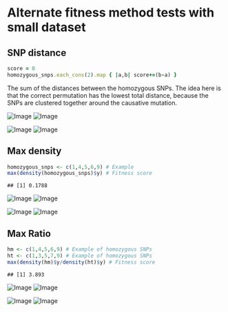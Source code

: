 Alternate fitness method tests with small dataset
========================================================

SNP distance
----

```ruby
score = 0
homozygous_snps.each_cons(2).map { |a,b| score+=(b-a) }
```

The sum of the distances between the homozygous SNPs. The idea here is that the correct permutation has the lowest total distance, because the SNPs are clustered together around the causative mutation.

![Image](https://github.com/edwardchalstrey1/fragmented_genome_with_snps/blob/max_density/arabidopsis_datasets/small_dataset2b/p_run1/images_hm.gif?raw=true)
![Image](https://github.com/edwardchalstrey1/fragmented_genome_with_snps/blob/max_density/arabidopsis_datasets/small_dataset2b/p_run1/Gencorrect_lists/best_permutation_distribution_hm_0.1Kdiv.png?raw=true)

![Image](https://github.com/edwardchalstrey1/fragmented_genome_with_snps/blob/max_density/arabidopsis_datasets/small_dataset2b/p_run1/images_hyp.gif?raw=true)
![Image](https://github.com/edwardchalstrey1/fragmented_genome_with_snps/blob/max_density/arabidopsis_datasets/small_dataset2b/p_run1/Gencorrect_lists/best_permutation_distribution_hyp_0.1Kdiv.png?raw=true)

Max density
----


```r
homozygous_snps <- c(1,4,5,6,9) # Example
max(density(homozygous_snps)$y) # Fitness score
```

```
## [1] 0.1788
```

![Image](https://github.com/edwardchalstrey1/fragmented_genome_with_snps/blob/max_density/arabidopsis_datasets/small_dataset2b/testmaxd2/images_hm.gif?raw=true)
![Image](https://github.com/edwardchalstrey1/fragmented_genome_with_snps/blob/max_density/arabidopsis_datasets/small_dataset2b/testmaxd2/Gencorrect_lists/best_permutation_distribution_hm_0.1Kdiv.png?raw=true)

![Image](https://github.com/edwardchalstrey1/fragmented_genome_with_snps/blob/max_density/arabidopsis_datasets/small_dataset2b/testmaxd2/images_hyp.gif?raw=true)
![Image](https://github.com/edwardchalstrey1/fragmented_genome_with_snps/blob/max_density/arabidopsis_datasets/small_dataset2b/testmaxd2/Gencorrect_lists/best_permutation_distribution_hyp_0.1Kdiv.png?raw=true)

Max Ratio
------


```r
hm <- c(1,4,5,6,9) # Example of homozygous SNPs
ht <- c(1,3,5,7,9) # Example of homozygous SNPs
max(density(hm)$y/density(ht)$y) # Fitness score
```

```
## [1] 3.893
```

![Image](https://github.com/edwardchalstrey1/fragmented_genome_with_snps/blob/max_density/arabidopsis_datasets/small_dataset2b/testmaxr/images_hm.gif?raw=true)
![Image](https://github.com/edwardchalstrey1/fragmented_genome_with_snps/blob/max_density/arabidopsis_datasets/small_dataset2b/testmaxr/Gencorrect_lists/best_permutation_distribution_hm_0.1Kdiv.png?raw=true)

![Image](https://github.com/edwardchalstrey1/fragmented_genome_with_snps/blob/max_density/arabidopsis_datasets/small_dataset2b/testmaxr/images_hyp.gif?raw=true)
![Image](https://github.com/edwardchalstrey1/fragmented_genome_with_snps/blob/max_density/arabidopsis_datasets/small_dataset2b/testmaxr/Gencorrect_lists/best_permutation_distribution_hyp_0.1Kdiv.png?raw=true)

